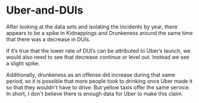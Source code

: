 Uber-and-DUIs
=============
After looking at the data sets and isolating the incidents by year, there appears to be a spike in Kidnappings and Drunkeness around the same time that there was a decrease in DUIs.

If it’s true that the lower rate of DUI’s can be attributed to Uber’s launch, we would also need to see that decrease continue or level out. Instead we see a slight spike. 

Additionally, drunkeness as an offense did increase during that same period, so it is possible that more people took to drinking once Uber made it so that they wouldn't have to drive. But yellow taxis offer the same service. In short, I don't believe there is enough data for Uber to make this claim.
